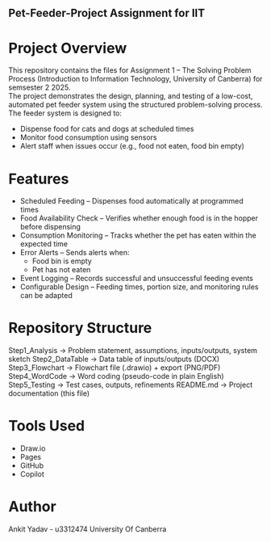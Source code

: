 ## Pet-Feeder-Project Assignment for IIT

# Project Overview 
This repository contains the files for Assignment 1 – The Solving Problem Process (Introduction to Information Technology, University of Canberra) for semsester 2 2025.  
The project demonstrates the design, planning, and testing of a low-cost, automated pet feeder system using the structured problem-solving process.
The feeder system is designed to:
- Dispense food for cats and dogs at scheduled times
- Monitor food consumption using sensors
- Alert staff when issues occur (e.g., food not eaten, food bin empty)

# Features
- Scheduled Feeding – Dispenses food automatically at programmed times
- Food Availability Check – Verifies whether enough food is in the hopper before dispensing
- Consumption Monitoring – Tracks whether the pet has eaten within the expected time
- Error Alerts – Sends alerts when:
  - Food bin is empty
  - Pet has not eaten
- Event Logging – Records successful and unsuccessful feeding events
- Configurable Design – Feeding times, portion size, and monitoring rules can be adapted

# Repository Structure
Step1_Analysis → Problem statement, assumptions, inputs/outputs, system sketch
Step2_DataTable → Data table of inputs/outputs (DOCX)
Step3_Flowchart → Flowchart file (.drawio) + export (PNG/PDF)
Step4_WordCode → Word coding (pseudo-code in plain English)
Step5_Testing → Test cases, outputs, refinements
README.md → Project documentation (this file)

# Tools Used
- Draw.io 
- Pages
- GitHub 
- Copilot

# Author
Ankit Yadav - u3312474
University Of Canberra   
